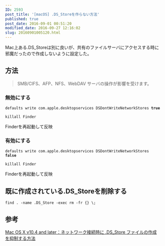 ```yaml
---
ID: 2593
post_title: '[macOS] .DS_Storeを作らない方法'
published: true
post_date: 2016-09-01 00:51:20
modified_date: 2016-09-27 12:16:02
slug: 20160901005120.html
---
```

<p>Mac上ある.DS_Storeは別に良いが、共有のファイルサーバにアクセスする時に邪魔だったので作成しないように設定した。<br />
<!--more--></p>
<h2>方法</h2>
<blockquote><p>
  SMB/CIFS、AFP、NFS、WebDAV サーバの操作が影響を受けます。
</p></blockquote>
<h3>無効にする</h3>
<pre class="language-bash"><code>defaults write com.apple.desktopservices DSDontWriteNetworkStores <b>true</b></code></pre>
<pre><code class="language-bash">killall Finder
</code></pre>
<p>Finderを再起動して反映</p>
<h3>有効にする</h3>
<pre class="language-bash"><code>defaults write com.apple.desktopservices DSDontWriteNetworkStores <b>false</b></code></pre>
<pre><code class="language-bash">killall Finder
</code></pre>
<p>Finderを再起動して反映</p>
<h2>既に作成されている.DS_Storeを削除する</h2>
<pre class="language-bash"><code>find . -name .DS_Store -exec rm -fr {} \;</code></pre>
<h2>参考</h2>
<p><a href="https://support.apple.com/ja-jp/HT1629">Mac OS X v10.4 and later：ネットワーク接続時に .DS_Store ファイルの作成を抑制する方法</a></p>